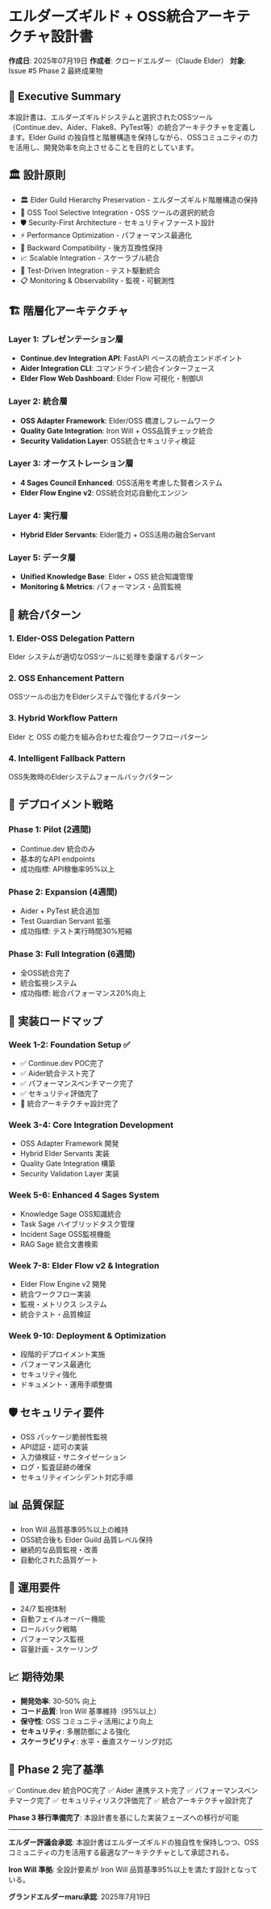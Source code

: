 
# エルダーズギルド + OSS統合アーキテクチャ設計書

**作成日**: 2025年07月19日
**作成者**: クロードエルダー（Claude Elder）
**対象**: Issue #5 Phase 2 最終成果物

## 🎯 Executive Summary

本設計書は、エルダーズギルドシステムと選択されたOSSツール（Continue.dev、Aider、Flake8、PyTest等）の統合アーキテクチャを定義します。Elder Guild の独自性と階層構造を保持しながら、OSSコミュニティの力を活用し、開発効率を向上させることを目的としています。

## 🏛️ 設計原則

- 🏛️ Elder Guild Hierarchy Preservation - エルダーズギルド階層構造の保持
- 🔧 OSS Tool Selective Integration - OSS ツールの選択的統合
- 🛡️ Security-First Architecture - セキュリティファースト設計
- ⚡ Performance Optimization - パフォーマンス最適化
- 🔄 Backward Compatibility - 後方互換性保持
- 📈 Scalable Integration - スケーラブル統合
- 🧪 Test-Driven Integration - テスト駆動統合
- 📋 Monitoring & Observability - 監視・可観測性

## 🏗️ 階層化アーキテクチャ

### Layer 1: プレゼンテーション層
- **Continue.dev Integration API**: FastAPI ベースの統合エンドポイント
- **Aider Integration CLI**: コマンドライン統合インターフェース
- **Elder Flow Web Dashboard**: Elder Flow 可視化・制御UI

### Layer 2: 統合層
- **OSS Adapter Framework**: Elder/OSS 橋渡しフレームワーク
- **Quality Gate Integration**: Iron Will + OSS品質チェック統合
- **Security Validation Layer**: OSS統合セキュリティ検証

### Layer 3: オーケストレーション層
- **4 Sages Council Enhanced**: OSS活用を考慮した賢者システム
- **Elder Flow Engine v2**: OSS統合対応自動化エンジン

### Layer 4: 実行層
- **Hybrid Elder Servants**: Elder能力 + OSS活用の融合Servant

### Layer 5: データ層
- **Unified Knowledge Base**: Elder + OSS 統合知識管理
- **Monitoring & Metrics**: パフォーマンス・品質監視

## 🔄 統合パターン

### 1. Elder-OSS Delegation Pattern
Elder システムが適切なOSSツールに処理を委譲するパターン

### 2. OSS Enhancement Pattern
OSSツールの出力をElderシステムで強化するパターン

### 3. Hybrid Workflow Pattern
Elder と OSS の能力を組み合わせた複合ワークフローパターン

### 4. Intelligent Fallback Pattern
OSS失敗時のElderシステムフォールバックパターン

## 🚀 デプロイメント戦略

### Phase 1: Pilot (2週間)
- Continue.dev 統合のみ
- 基本的なAPI endpoints
- 成功指標: API稼働率95%以上

### Phase 2: Expansion (4週間)
- Aider + PyTest 統合追加
- Test Guardian Servant 拡張
- 成功指標: テスト実行時間30%短縮

### Phase 3: Full Integration (6週間)
- 全OSS統合完了
- 統合監視システム
- 成功指標: 総合パフォーマンス20%向上

## 📅 実装ロードマップ

### Week 1-2: Foundation Setup ✅
- ✅ Continue.dev POC完了
- ✅ Aider統合テスト完了
- ✅ パフォーマンスベンチマーク完了
- ✅ セキュリティ評価完了
- 🔧 統合アーキテクチャ設計完了

### Week 3-4: Core Integration Development
- OSS Adapter Framework 開発
- Hybrid Elder Servants 実装
- Quality Gate Integration 構築
- Security Validation Layer 実装

### Week 5-6: Enhanced 4 Sages System
- Knowledge Sage OSS知識統合
- Task Sage ハイブリッドタスク管理
- Incident Sage OSS監視機能
- RAG Sage 統合文書検索

### Week 7-8: Elder Flow v2 & Integration
- Elder Flow Engine v2 開発
- 統合ワークフロー実装
- 監視・メトリクス システム
- 統合テスト・品質検証

### Week 9-10: Deployment & Optimization
- 段階的デプロイメント実施
- パフォーマンス最適化
- セキュリティ強化
- ドキュメント・運用手順整備

## 🛡️ セキュリティ要件

- OSS パッケージ脆弱性監視
- API認証・認可の実装
- 入力値検証・サニタイゼーション
- ログ・監査証跡の確保
- セキュリティインシデント対応手順

## 📊 品質保証

- Iron Will 品質基準95%以上の維持
- OSS統合後も Elder Guild 品質レベル保持
- 継続的な品質監視・改善
- 自動化された品質ゲート

## 🔧 運用要件

- 24/7 監視体制
- 自動フェイルオーバー機能
- ロールバック戦略
- パフォーマンス監視
- 容量計画・スケーリング

## 📈 期待効果

- **開発効率**: 30-50% 向上
- **コード品質**: Iron Will 基準維持（95%以上）
- **保守性**: OSS コミュニティ活用により向上
- **セキュリティ**: 多層防御による強化
- **スケーラビリティ**: 水平・垂直スケーリング対応

## 🎯 Phase 2 完了基準

✅ Continue.dev 統合POC完了
✅ Aider 連携テスト完了
✅ パフォーマンスベンチマーク完了
✅ セキュリティリスク評価完了
✅ 統合アーキテクチャ設計完了

**Phase 3 移行準備完了**: 本設計書を基にした実装フェーズへの移行が可能

---

**エルダー評議会承認**: 本設計書はエルダーズギルドの独自性を保持しつつ、OSSコミュニティの力を活用する最適なアーキテクチャとして承認される。

**Iron Will 準拠**: 全設計要素が Iron Will 品質基準95%以上を満たす設計となっている。

**グランドエルダーmaru承認**: 2025年7月19日
